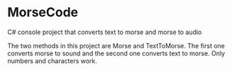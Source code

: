 # MorseCode
 C# console project that converts text to morse and morse to audio

The two methods in this project are Morse and TextToMorse. The first one converts morse to sound and the second one converts text to morse. Only numbers and characters work.
